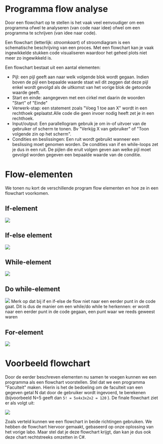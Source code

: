 # Programma flow analyse
Door een flowchart op te stellen is het vaak veel eenvoudiger om een programma ofwel te analyseren (van code naar idee) ofwel om een programma te schrijven (van idee naar code).

Een flowchart (letterlijk: *stroomkaart*) of stroomdiagram is een schematische beschrijving van een proces. Met een flowchart kan je vaak ingewikkelde stukken code visualiseren waardoor het geheel plots niet meer zo ingewikkeld is. 


Een flowchart bestaat uit een aantal elementen:
* Pijl: een pijl geeft aan naar welk volgende blok wordt gegaan. Indien boven de pijl een bepaalde waarde staat wil dit zeggen dat deze pijl enkel wordt gevolgd als de uitkomst van het vorige blok de getoonde waarde geeft.
* Start en einde: aangegeven met een cirkel met daarin de woorden "Start" of "Einde"
* Verwerk-stap: een statement zoals "Voeg 1 toe aan X" wordt in een rechthoek geplaatst.Alle code die geen invoer nodig heeft zet je in een rechthoek.
* Input/output: Een parallellogram gebruik je om in-of uitvoer van de gebruiker of scherm te tonen. Bv "Verkijg X van gebruiker" of "Toon volgende zin op het scherm".
* Condities en beslissingen: Een ruit wordt gebruikt wanneer een beslissing moet genomen worden. De condities van if en while-loops zet je dus in een ruit. De pijlen die eruit volgen geven aan welke pijl moet gevolgd worden gegeven een bepaalde waarde van de conditie.

# Flow-elementen
We tonen nu kort de verschillende program flow elementen en hoe ze in een flowchart voorkomen.  
##	If-element
 ![](/assets/3_loops/if.png)
##	If-else element

 ![](/assets/3_loops/ifelse.png)

##	While-element
 ![](/assets/3_loops/while.png)

##	Do while-element
 ![](/assets/3_loops/dowhile.png)
Merk op dat bij if en if-else de flow niet naar een eerder punt in de code gaat. Dit is dus de manier om een while/do while te herkennen: er wordt naar een eerder punt in de code gegaan, een punt waar we reeds geweest waren

##	For-element
 ![](/assets/3_loops/for.png)

# Voorbeeld flowchart
Door de eerder beschreven elementen nu samen te voegen kunnen we een programma als een flowchart voorstellen.  Stel dat we een programma "Faculteit" maken. Hierin is het de bedoeling om de faculteit  van een gegeven getal N dat door de gebruiker wordt ingevoerd, te berekenen (bijvoorbeeld N=5 geeft dan ``5! = 5x4x3x2x2 = 120`` ). 
De finale flowchart ziet er als volgt uit:

 ![](/assets/3_loops/fullflow.png)

Zoals verteld kunnen we een flowchart in beide richtingen gebruiken. We hebben de flowchart hiervoor gemaakt, gebaseerd op onze oplossing van het vorige labo. Maar stel dat je deze flowchart krijgt, dan kan je dus ook deze chart rechtstreeks omzetten in C#.

